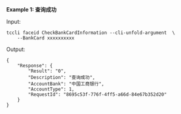 **Example 1: 查询成功**



Input: 

```
tccli faceid CheckBankCardInformation --cli-unfold-argument  \
    --BankCard xxxxxxxxxx
```

Output: 
```
{
    "Response": {
        "Result": "0",
        "Description": "查询成功",
        "AccountBank": "中国工商银行",
        "AccountType": 1,
        "RequestId": "8695c53f-776f-4ff5-a66d-84e67b352d20"
    }
}
```

